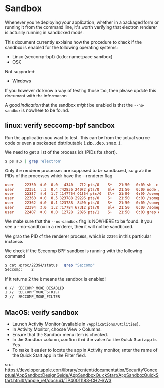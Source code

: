 # Sandbox

Whenever you're deploying your application, whether in a packaged form or running it from the command line, it's worth verifying that electron renderer is actually running in sandboxed mode.

This document currently explains how the procedure to check if the sandbox is enabled for the following operating systems:

- Linux (seccomp-bpf) (todo: namespace sandbox)
- OSX

Not supported:

- Windows

If you however do know a way of testing those too, then please update this document with the information.

A good *indication* that the sandbox *might* be enabled is that the `--no-sandbox` is nowhere to be found.

## linux: verify seccomp-bpf sandbox

Run the application you want to test.
This can be from the actual source code or even a packaged distributable (.zip, .deb, snap..).

We need to get a list of the process ids (PIDs for short).

```sh
$ ps aux | grep "electron"
```

Only the renderer processes are supposed to be sandboxed, so grab the PIDs of the processes which have the --renderer flag

```ini
user     22350  0.0  0.0   4340   772 pts/0    S+   21:50   0:00 sh -c electron --enable-sandbox .
user     22351  1.3  0.4 742836 24072 pts/0    Sl+  21:50   0:00 node /home/user/projects/electron/electron-sandbox/sandbox-preload-simple/node_modules/.bin/electron --enable-sandbox .
user     22357  8.6  1.7 1147784 91584 pts/0   Sl+  21:50   0:00 /somepath/electron --enable-sandbox .
user     22360  0.0  0.5 323788 29296 pts/0    S+   21:50   0:00 /somepath/electron --type=zygote
user     22362  0.0  0.1 323788  8400 pts/0    S+   21:50   0:00 /somepath/electron --type=zygote
user     22394  2.0  1.2 717784 67312 pts/0    Sl+  21:50   0:00 /somepath/electron --type=renderer --primordial-pipe-token=61D5BD0CAC441B2B2628002A0299952A --lang=en-US --enable-sandbox --app-path=/home/user/projects/electron/electron-sandbox/sandbox-preload-simple --node-integration=false --webview-tag=false --enable-sandbox --preload=/home/user/projects/electron/electron-sandbox/sandbox-preload-simple/preload-simple.js --context-isolation --enable-pinch --num-raster-threads=4 --enable-main-frame-before-activation --content-image-texture-target=... --renderer-client-id=4 --shared-files=v8_natives_data:100,v8_snapshot_data:101
user     22407  0.0  0.0  12728  2096 pts/1    S+   21:50   0:00 grep electron
```

We make sure that the `--no-sandbox` flag is NOWHERE to be found. If you see a --no-sandbox in a renderer, then it will not be sandboxed.

We grab the PID of the renderer process, which is `22394` in this particular instance.

We check if the Seccomp BPF sandbox is running with the following command

```sh
$ cat /proc/22394/status | grep "Seccomp"
Seccomp:	2
```

If it returns 2 the it means the sandbox is enabled!

```sh
0 //  SECCOMP_MODE_DISABLED
1 //  SECCOMP_MODE_STRICT
2 //  SECCOMP_MODE_FILTER
```

## MacOS: verify sandbox

* Launch Activity Monitor (available in `/Applications/Utilities`).
* In Activity Monitor, choose View > Columns.
* Ensure that the Sandbox menu item is checked.
* In the Sandbox column, confirm that the value for the Quick Start app is Yes.
* To make it easier to locate the app in Activity monitor, enter the name of the Quick Start app in the Filter field.

src: https://developer.apple.com/library/content/documentation/Security/Conceptual/AppSandboxDesignGuide/AppSandboxQuickStart/AppSandboxQuickStart.html#//apple_ref/doc/uid/TP40011183-CH2-SW3
